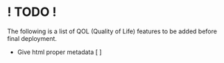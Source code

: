 # ! TODO !
The following is a list of QOL (Quality of Life) features to be added before final deployment.
- Give html proper metadata [ ]
